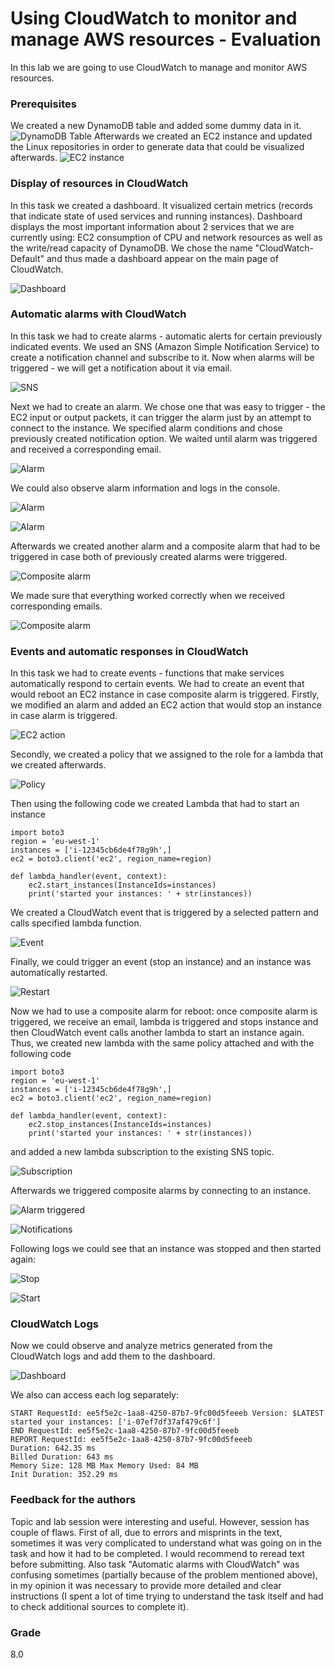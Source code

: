 # Using CloudWatch to monitor and manage AWS resources - Evaluation
In this lab we are going to use CloudWatch to manage and monitor AWS resources. 

### Prerequisites

We created a new DynamoDB table and added some dummy data in it. 
![DynamoDB Table](img/dynamodb.png "DynamoDB Table")
Afterwards we created an EC2 instance and updated the Linux repositories in order to generate data that could be visualized afterwards.
![EC2 instance](img/ec2_instance.png "EC2 instance")

### Display of resources in CloudWatch

In this task we created a dashboard. It visualized certain metrics (records that indicate state of used services and running instances).
Dashboard displays the most important information about 2 services that we are currently using: EC2 consumption of CPU and network resources 
as well as the write/read capacity of DynamoDB. We chose the name "CloudWatch-Default" and thus made a dashboard appear on the main page of CloudWatch.

![Dashboard](img/dashboard.png "Dashboard")

### Automatic alarms with CloudWatch

In this task we had to create alarms - automatic alerts for certain previously indicated events. 
We used an SNS (Amazon Simple Notification Service) to create a notification channel and subscribe to it. Now when alarms will be triggered - 
we will get a notification about it via email.

![SNS](img/sns.png "SNS")

Next we had to create an alarm. We chose one that was easy to trigger - the EC2 input or output packets, it can trigger the alarm just by an attempt to connect to the instance. 
We specified alarm conditions and chose previously created notification option. We waited until alarm was triggered and received a corresponding email. 

![Alarm](img/alarm.png "Alarm")

We could also observe alarm information and logs in the console.

![Alarm](img/alarm1.png "Alarm")


![Alarm](img/alarm2.png "Alarm")

Afterwards we created another alarm and a composite alarm that had to be triggered in case both of previously created alarms were triggered.

![Composite alarm](img/composite.png "Composite alarm")

We made sure that everything worked correctly when we received corresponding emails.

![Composite alarm](img/composite1.png "Composite alarm")

### Events and automatic responses in CloudWatch

In this task we had to create events - functions that make services automatically respond to certain events. We had to create an event that 
would reboot an EC2 instance in case composite alarm is triggered. 
Firstly, we modified an alarm and added an EC2 action that would stop an instance in case alarm is triggered.

![EC2 action](img/ec2action.png "EC2 action")

Secondly, we created a policy that we assigned to the role for a lambda that we created afterwards. 

![Policy](img/policy.png "Policy")

Then using the following code we created Lambda that had to start an instance

```
import boto3
region = 'eu-west-1'
instances = ['i-12345cb6de4f78g9h',]
ec2 = boto3.client('ec2', region_name=region)

def lambda_handler(event, context):
    ec2.start_instances(InstanceIds=instances)
    print('started your instances: ' + str(instances))
```

We created a CloudWatch event that is triggered by a selected pattern and calls specified lambda function.

![Event](img/event.png "Event")

Finally, we could trigger an event (stop an instance) and an instance was automatically restarted.

![Restart](img/restart.png "Restart")

Now we had to use a composite alarm for reboot: once composite alarm is triggered, we receive an email, lambda is triggered and stops instance and then CloudWatch event calls another lambda to start an instance again. Thus, we created new lambda with the same policy attached and with the following code

```
import boto3
region = 'eu-west-1'
instances = ['i-12345cb6de4f78g9h',]
ec2 = boto3.client('ec2', region_name=region)

def lambda_handler(event, context):
    ec2.stop_instances(InstanceIds=instances)
    print('started your instances: ' + str(instances))
```

and added a new lambda subscription to the existing SNS topic.

![Subscription](img/sub.png "Subscription")

Afterwards we triggered composite alarms by connecting to an instance.

![Alarm triggered](img/alarm_trig.png "Alarm triggered")


![Notifications](img/notifications.png "Notifications")

Following logs we could see that an instance was stopped and then started again:

![Stop](img/stop.png "Stop")

![Start](img/start.png "Start")

### CloudWatch Logs

Now we could observe and analyze metrics generated from the CloudWatch logs and add them to the dashboard.

![Dashboard](img/dashboard2.png "Dashboard")

We also can access each log separately:

```
START RequestId: ee5f5e2c-1aa8-4250-87b7-9fc00d5feeeb Version: $LATEST
started your instances: ['i-07ef7df37af479c6f']
END RequestId: ee5f5e2c-1aa8-4250-87b7-9fc00d5feeeb
REPORT RequestId: ee5f5e2c-1aa8-4250-87b7-9fc00d5feeeb	
Duration: 642.35 ms	
Billed Duration: 643 ms	
Memory Size: 128 MB	Max Memory Used: 84 MB	
Init Duration: 352.29 ms	
```

### Feedback for the authors
Topic and lab session were interesting and useful. However, session has couple of flaws. First of all, due to errors and misprints in the text, 
sometimes it was very complicated to understand what was going on in the task and how it had to be completed. I would recommend 
to reread text before submitting. Also task "Automatic alarms with CloudWatch" was confusing sometimes (partially because of the problem mentioned above), 
in my opinion it was necessary to provide more detailed and clear instructions (I spent a lot of time trying to understand 
the task itself and had to check additional sources to complete it). 

### Grade
8.0
